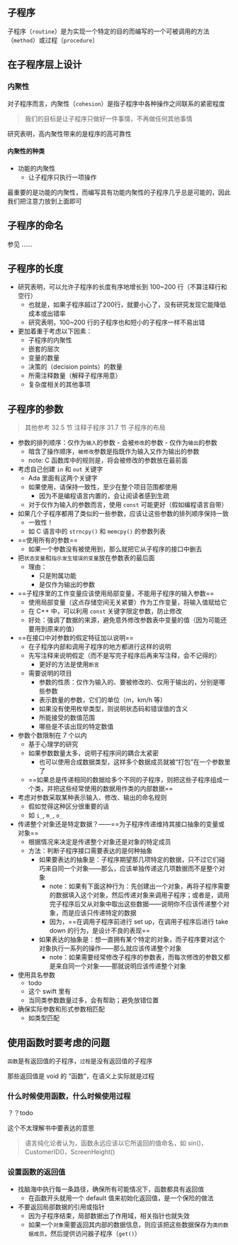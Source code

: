 ## 子程序

子程序（`routine`）是为实现一个特定的目的而编写的一个可被调用的方法（`method`）或过程（`procedure`）



## 在子程序层上设计

### 内聚性

对子程序而言，内聚性（`cohesion`）是指子程序中各种操作之间联系的紧密程度

> 我们的目标是让子程序只做好一件事情，不再做任何其他事情

研究表明，高内聚性带来的是程序的高可靠性

#### 内聚性的种类

* 功能的内聚性
  * 让子程序只执行一项操作

最重要的是功能的内聚性，而编写具有功能内聚性的子程序几乎总是可能的，因此我们把注意力放到上面即可

## 子程序的命名

参见 ……

## 子程序的长度

* 研究表明，可以允许子程序的长度有序地增长到 100~200 行（不算注释行和空行）
  * 也就是，如果子程序超过了200行，就要小心了，没有研究发现它能降低成本或出错率
  * 研究表明，100~200 行的子程序也和短小的子程序一样不易出错
* 更加着重于考虑以下因素：
  * 子程序的内聚性
  * 嵌套的层次
  * 变量的数量
  * 决策的（decision points）的数量
  * 所需注释数量（解释子程序用意）
  * 复杂度相关的其他事项

## 子程序的参数

> 其他参考
> 32.5 节 注释子程序
> 31.7 节 子程序的布局

* 参数的排列顺序：仅作为`输入`的参数 - 会被`修改`的参数 - 仅作为`输出`的参数
  * 暗含了操作顺序，`被修改`参数是指既作为输入又作为输出的参数
  * note: C 函数库中的规则是，将会被修改的参数放在最前面
* 考虑自己创建 `in` 和 `out` 关键字
  * Ada 里面有这两个关键字
  * 如果使用，请保持一致性，至少在整个项目范围都使用
    * 因为不是编程语言内置的，会让阅读者感到生疏
  * 对于仅作为输入的参数而言，使用 `const` 可能更好（假如编程语言自带）
* 如果几个子程序都用了类似的一些参数，应该让这些参数的排列顺序保持一致
  * 一致性！
  * 如 C 语言中的 `strncpy()`  和 `memcpy()` 的参数列表
* ==使用所有的参数==
  * 如果一个参数没有被使用到，那么就把它从子程序的接口中删去
* 把`状态变量`和`指示发生错误的变量`放在参数表的最后面
  * 理由：
    * 只是附属功能
    * 是仅作为输出的参数
* ==子程序里的工作变量应该使用局部变量，不能用子程序的输入参数==
  * 使用局部变量（这点存储空间无关紧要）作为工作变量，将输入值赋给它
  * 在 C++ 中，可以利用 `const` 关键字限定参数，防止修改
  * 好处：强调了数据的来源，避免意外修改参数表中变量的值（因为可能还要用到原来的值）
* ==在接口中对参数的假定特征加以说明==
  * 在子程序内部和调用子程序的地方都进行这样的说明
  * 先写注释来说明假定（而不是写完子程序后再来写注释，会不记得的）
    * 更好的方法是使用`断言`
  * 需要说明的项目
    * 参数的性质：仅作为输入的、要被修改的、仅用于输出的，分别是哪些参数
    * 表示数量的参数，它们的单位（m，km/h 等）
    * 如果没有使用枚举类型，则说明状态码和错误值的含义
    * 所能接受的数值范围
    * 哪些是不该出现的特定数值
* 参数个数限制在 7 个以内
  * 基于心理学的研究
  * 如果参数数量太多，说明子程序间的耦合太紧密
    * 也可以使用合成数据类型，这样多个数据成员就被“打包”在一个参数里了
  * ==如果总是传递相同的数据给多个不同的子程序，则把这些子程序组成一个类，并把这些经常使用的数据用作类的内部数据==
* 考虑对参数采取某种表示输入、修改、输出的命名规则
  * 假如觉得这种区分很重要的话
  * 如 `i_`, `m_`, `o_`
* 传递整个对象还是特定数据？——==为子程序传递维持其接口抽象的变量或对象==
  * 根据情况来决定是传递整个对象还是对象的特定成员
  * 方法：判断子程序接口需要表达的是何种抽象
    * 如果要表达的抽象是：子程序期望那几项特定的数据，只不过它们碰巧来自同一个对象——那么，应该单独传递这几项数据而不是整个对象
      * note：如果有下面这种行为：先创建出一个对象，再将子程序需要的数据填入这个对象，然后传递对象来调用子程序；或者是，调用完子程序后又从对象中取出这些数据——说明你不应该传递整个对象，而是应该只传递特定的数据
      * 因为，==在调用子程序前进行 set up，在调用子程序后进行 take down 的行为，是设计不良的表现==
    * 如果表达的抽象是：想一直拥有某个特定的对象，而子程序要对这个对象执行一系列的操作——那么就应该传递整个对象
      * note：如果需要经常修改子程序的参数表，而每次修改的参数又都是来自同一个对象——那就说明应该传递整个对象
* 使用具名参数
  * todo
  * 这个 swift 里有
  * 当同类参数数量过多，会有帮助；避免放错位置
* 确保实际参数和形式参数相匹配
  * 如类型匹配

## 使用函数时要考虑的问题

`函数`是有返回值的子程序，`过程`是没有返回值的子程序

那些返回值是 void 的 “函数”，在语义上实际就是过程

### 什么时候使用函数，什么时候使用过程

？？todo

这个不太理解书中要表达的意思

> 语言纯化论者认为，函数永远应该以它所返回的值命名，如 sin()，CustomerID()，ScreenHeight()

### 设置函数的返回值

* 找脑海中执行每一条路径，确保所有可能情况下，函数都具有返回值
  * 在函数开头就用一个 default 值来初始化返回值，是一个保险的做法
* 不要返回局部数据的引用或指针
  * 因为子程序结束，局部数据出了作用域，相关指针也就失效
  * 如果一个`对象`需要返回其内部的数据信息，则应该把这些数据保存为`类的数据成员`，然后提供访问器子程序（`get()`）

